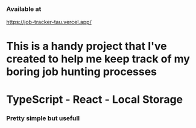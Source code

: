 ### Available at

https://job-tracker-tau.vercel.app/

# This is a handy project that I've created to help me keep track of my boring job hunting processes

# TypeScript - React - Local Storage

### Pretty simple but usefull
